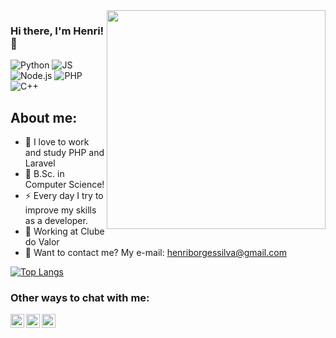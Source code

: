 <img align="right" src="https://agencefl.com/wp-content/uploads/2020/05/creation-site-internet-perpignan-1.png" height="350"/>

### Hi there, I'm Henri! 👋

![Python](https://img.shields.io/badge/Python-3776AB?style=for-the-badge&logo=python&logoColor=white)
![JS](https://img.shields.io/badge/JavaScript-323330?style=for-the-badge&logo=javascript&logoColor=F7DF1E)
![Node.js](https://img.shields.io/badge/Node.js-43853D?style=for-the-badge&logo=node-dot-js&logoColor=white)
![PHP](https://img.shields.io/badge/PHP-777BB4?style=for-the-badge&logo=php&logoColor=white)
![C++](https://img.shields.io/badge/C%2B%2B-00599C?style=for-the-badge&logo=c%2B%2B&logoColor=white)


## About me:

- 🌱 I love to work and study PHP and Laravel
- 👾 B.Sc. in Computer Science!
- ⚡ Every day I try to improve my skills as a developer. 
- 💼 Working at Clube do Valor
- 📧 Want to contact me? My e-mail: henriborgessilva@gmail.com


[![Top Langs](https://github-readme-stats.vercel.app/api/top-langs/?username=henri1i&layout=compact)](https://github.com/henri1i/github-readme-stats)

### Other ways to chat with me:

[<img align="left" alt="Henri | LinkedIn" width="22px" src="https://cdn.jsdelivr.net/npm/simple-icons@v3/icons/linkedin.svg" />][linkedin]
[<img align="left" alt="Henri | WhatsApp" width="22px" src="https://cdn.jsdelivr.net/npm/simple-icons@v3/icons/whatsapp.svg" />][whatsapp]
[<img align="left" alt="Henri | Instagram" width="22px" src="https://cdn.jsdelivr.net/npm/simple-icons@v3/icons/instagram.svg" />][instagram]

[instagram]: https://instagram.com/henri1i
[linkedin]: https://linkedin.com/in/henriborges
[whatsapp]: https://api.whatsapp.com/send?phone=5551995344321&text=Pode%20salvar%20meu%20contato%20como%20Henri!
